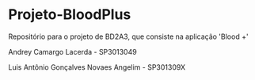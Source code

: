 # Projeto-BloodPlus
Repositório para o projeto de BD2A3, que consiste na aplicação 'Blood +'

Andrey Camargo Lacerda - SP3013049

Luis Antônio Gonçalves Novaes Angelim - SP301309X
